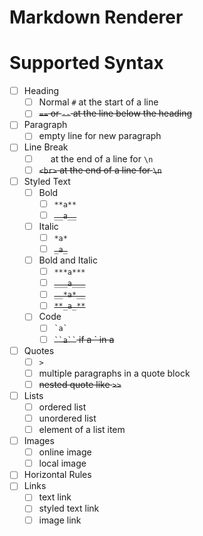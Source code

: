 # Markdown Renderer

# Supported Syntax

- [ ] Heading
	- [ ] Normal `#` at the start of a line
	- [ ] ~~`==` or `--` at the line below the heading~~
- [ ] Paragraph
	- [ ] empty line for new paragraph
- [ ] Line Break
	- [ ] `  ` at the end of a line for `\n`
	- [ ] ~~`<br>` at the end of a line for `\n`~~
- [ ] Styled Text
	- [ ] Bold
		- [ ] `**a**`
		- [ ] ~~`__a__`~~
	- [ ] Italic
		- [ ] `*a*`
		- [ ] ~~`_a_`~~
	- [ ] Bold and Italic
		- [ ] `***a***`
		- [ ] ~~`___a___`~~
		- [ ] ~~`__*a*__`~~
		- [ ] ~~`**_a_**`~~
	- [ ] Code
		- [ ] `` `a` ``
		- [ ] ~~``` ``a`` ``` if a ` in a~~
- [ ] Quotes
	- [ ] `>`
	- [ ] multiple paragraphs in a quote block
	- [ ] ~~nested quote like `>>`~~
- [ ] Lists
	- [ ] ordered list
	- [ ] unordered list
	- [ ] element of a list item
- [ ] Images
	- [ ] online image
	- [ ] local image
- [ ] Horizontal Rules
- [ ] Links
	- [ ] text link
	- [ ] styled text link
	- [ ] image link
